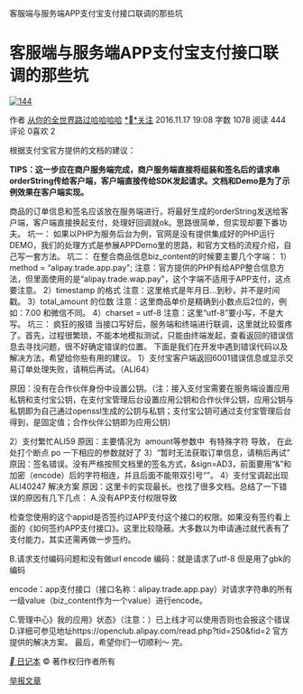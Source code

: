 客服端与服务端APP支付宝支付接口联调的那些坑

# 客服端与服务端APP支付宝支付接口联调的那些坑

 [![144](../_resources/0fc7c6820cb70ab699b911d0b4f0d07d.jpg)](http://www.jianshu.com/u/a9d30fdf2d44)

 作者  [从你的全世界路过哈哈哈哈](http://www.jianshu.com/u/a9d30fdf2d44)  [**关注]()
 2016.11.17 19:08  字数 1078  阅读 444评论 0喜欢 2

根据支付宝官方提供的文档的建议：

**TIPS：这一步应在商户服务端完成，商户服务端直接将组装和签名后的请求串orderString传给客户端，客户端直接传给SDK发起请求。文档和Demo是为了示例效果在客户端实现。**

商品的订单信息和签名应该放在服务端进行，将最好生成的orderString发送给客户端，客户端直接换起支付，处理好回调就ok。思路很简单，但实现却要下番功夫。
坑一：
如果以PHP为服务后台为例，官网是没有提供集成好的PHP运行DEMO，我们的处理方式是参展APPDemo里的思路，和官方文档的流程介绍，自己写一套方法。
坑二：
在整合商品信息biz_content的时候要主要几个字端：
1）method = “alipay.trade.app.pay";
注意：官方提供的PHP有给APP整合信息方法，但里面使用的是“alipay.trade.wap.pay"，这个字端不适用于APP支付，这点要注意。
2）timestamp 的格式
注意：这里格式是年月日...到秒，并不是时间戳。
3）total_amount 的位数
注意：这里商品单价是精确到小数点后2位的，例如：7.00 和微信不同。
4）charset = utf-8
注意：这里“utf-8”要小写，不是大写。
坑三：
疯狂的报错
当接口写好后，服务端和终端进行联调，这里就比较蛋疼了。首先，过程很繁琐，不能本地模拟测试，只能由终端发起，查看返回的错误信息去寻找问题，很不好确定错误的位置。
下面是我们在开发中遇到错误代码以及解决方法，希望给你些有用的建议。
1）支付宝客户端返回6001错误信息或显示交易订单处理失败，请稍后再试。（ALI64）

原因：没有在合作伙伴身份中设置公钥。（注：接入支付宝需要在服务端设置应用私钥和支付宝公钥，在支付宝管理后台设置应用公钥和合作伙伴公钥，应用公钥与私钥即为自己通过openssl生成的公钥与私钥；支付宝公钥可通过支付宝管理后台得到，是固定值；合作伙伴公钥即为应用公钥）

2）支付繁忙ALI59
原因：主要情况为  amount等参数中  有特殊字符 导致， 在此处打个断点 po 一下相应的参数就好了
3）“暂时无法获取订单信息，请稍后再试”
原因：签名错误。没有严格按照文档里的签名方式，&sign=AD3，前面要用“&”和加密（encode）后的字符相连，并且后面不能带双引号“”。
4）支付宝调起出现 ALI40247 解决方案
原因：这里卡的实现最长。也找了很多文档。总结了一下错误的原因有几下几点：
A.没有APP支付权限导致

检查您使用的这个appid是否签约过APP支付这个接口的权限。如果没有签约看上面的《如何签约APP支付接口》。这里比较隐蔽。大多数以为申请通过就代表有了支付能力，其实还需再做一步签约。

B.请求支付编码问题和没有做url encode
编码：就是请求了utf-8 但是用了gbk的编码

encode：app支付接口（接口名称：alipay.trade.app.pay）对请求字符串的所有一级value（biz_content作为一个value）进行encode。

C.管理中心》我的应用》状态》（注意：）已上线才可以使用否则也会报这个错误
D.详细可参见地址https://openclub.alipay.com/read.php?tid=250&fid=2 官方提供的解决方案。
最后，希望你们一切顺利～
完。

 [**  日记本](http://www.jianshu.com/nb/7297474)
© 著作权归作者所有

 [举报文章]()